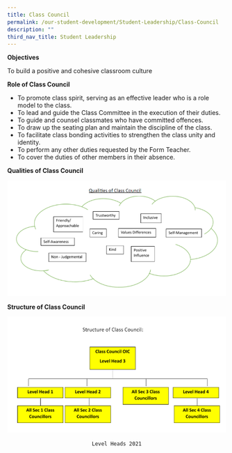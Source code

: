 ```yaml
---
title: Class Council
permalink: /our-student-development/Student-Leadership/Class-Council
description: ""
third_nav_title: Student Leadership
---
```

**Objectives**

To build a positive and cohesive classroom culture

**Role of Class Council**

*   To promote class spirit, serving as an effective leader who is a role model to the class.
*   To lead and guide the Class Committee in the execution of their duties. 
*   To guide and counsel classmates who have committed offences. 
*   To draw up the seating plan and maintain the discipline of the class. 
*   To facilitate class bonding activities to strengthen the class unity and identity.
*   To perform any other duties requested by the Form Teacher.
*   To cover the duties of other members in their absence.

  

**Qualities of Class Council**

![](/images/image50.png)


**Structure of Class Council**

![](/images/image51.png)


<center>
	
	Level Heads 2021
	
</center>